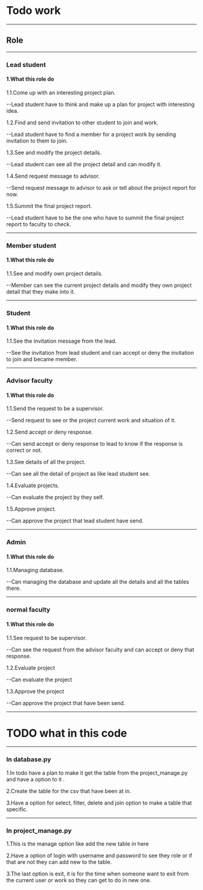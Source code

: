 # Todo work

---
## Role

---
### Lead student
#### 1.What this role do

1.1.Come up with an interesting project plan.

--Lead student have to think and make up a 
      plan for project with interesting idea.  

1.2.Find and send invitation to
other student to join and work.

--Lead student have to find a member for a project
      work by sending invitation to them to join. 

1.3.See and modify the project details.

--Lead student can see all the project detail and
      can modify it.

1.4.Send request message to advisor.

--Send request message to advisor to ask or tell
      about the project report for now.

1.5.Summit the final project report.

--Lead student have to be the one who have to 
summit the final project report to faculty to check.

---
### Member student
#### 1.What this role do
1.1.See and modify own project details.

--Member can see the current project details
and modify they own project detail that they make
into it.

---
### Student
#### 1.What this role do
1.1.See the invitation message from the lead.

--See the invitation from lead student and can 
accept or deny the invitation to join and became 
member.

---
### Advisor faculty
#### 1.What this role do
1.1.Send the request to be a supervisor.

--Send request to see or the project current work
and situation of it.

1.2.Send accept or deny response.

--Can send accept or deny response to lead to know
if the response is correct or not.

1.3.See details of all the project.

--Can see all the detail of project as like lead
student see.

1.4.Evaluate projects.

--Can evaluate the project by they self.

1.5.Approve project.

--Can approve the project that lead student have send.

---
### Admin
#### 1.What this role do
1.1.Managing database.

--Can managing the database and update all the 
details and all the tables there.

---
### normal faculty
#### 1.What this role do
1.1.See request to be supervisor.

--Can see the request from the advisor faculty
and can accept or deny that response.

1.2.Evaluate project

--Can evaluate the project 

1.3.Approve the project

--Can approve the project that have been send.

---

# TODO what in this code

---

### In database.py

1.In todo have a plan to make it get the table 
from the project_manage.py and have a option to it .

2.Create the table for the csv that have been at in.

3.Have a option for select, filter, delete and
join option to make a table that specific.

---

### In project_manage.py

1.This is the manage option like add the new
table in here

2.Have a option of login with username and
password to see they role or if that are not
they can add new to the table.

3.The last option is exit, it is for the time when
someone want to exit from the current user or work
so they can get to do in new one.